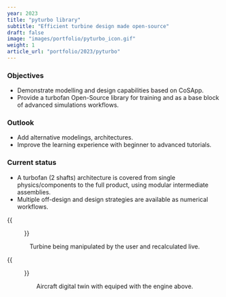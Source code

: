 ```yaml
---
year: 2023
title: "pyturbo library"
subtitle: "Efficient turbine design made open-source"
draft: false
image: "images/portfolio/pyturbo_icon.gif"
weight: 1
article_url: "portfolio/2023/pyturbo"
---
```


### Objectives

- Demonstrate modelling and design capabilities based on CoSApp.
- Provide a turbofan Open-Source library for training and as a base block of advanced simulations workflows.

### Outlook

- Add alternative modelings, architectures.
- Improve the learning experience with beginner to advanced tutorials.

### Current status

- A turbofan (2 shafts) architecture is covered from single physics/components to the full product, using modular intermediate assemblies.
- Multiple off-design and design strategies are available as numerical workflows.

<div class='row'>
<div class='col-lg-5 col-md-5 col-12' text-align='center'>
    <div class='imgbox'>
        {{<figure src=pyturbo_icon.gif width="100%" class="center-fit">}}
    </div>
    <center><p> Turbine being manipulated by the user and recalculated live.</p></center>
</div>
<div class='col-lg-7 col-md-7 col-12' text-align='center'>
    <div class='imgbox'>
        {{<figure src=pyturbo_aircraft.png width="100%">}}
    </div>
    <center><p> Aircraft digital twin with equiped with the engine above.</p></center>
</div>
</div>
</div>
